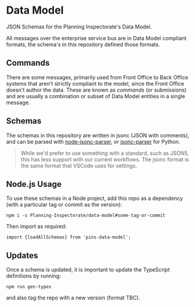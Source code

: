 # Data Model

JSON Schemas for the Planning Inspectorate's Data Model.

All messages over the enterprise service bus are in Data Model compliant formats, the schema's in this repository defined those formats.

## Commands

There are some messages, primarily used from Front Office to Back Office systems that aren't strictly compliant to the model, since the Front Office doesn't author the data. These are known as _commands_ (or submissions) and are usually a combination or subset of Data Model entities in a single message.

## Schemas

The schemas in this repository are written in jsonc (JSON with comments), and can be parsed with [node-jsonc-parser](https://github.com/Microsoft/node-jsonc-parser), or [jsonc-parser](https://github.com/NickolaiBeloguzov/jsonc-parser) for Python.

>While we'd prefer to use something with a standard, such as JSON5, this has less support with our current workflows. The jsonc format is the same format that VSCode uses for settings.

## Node.js Usage

To use these schemas in a Node project, add this repo as a dependency (with a particular tag or commit as the version):

`npm i -s Planning-Inspectorate/data-model#some-tag-or-commit`

Then import as required:

```es6
import {loadAllSchemas} from 'pins-data-model';
```

## Updates

Once a schema is updated, it is important to update the TypeScript definitions by running:

`npm run gen-types`

and also tag the repo with a new version (format TBC).